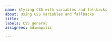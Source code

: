 ```yaml
---
name: Styling CSS with variables and fallbacks
about: Using CSS variables and fallbacks
title: ''
labels: CSS general
assignees: mdimapilis

---
```



